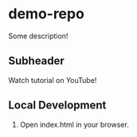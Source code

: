 # demo-repo

Some description!

## Subheader

Watch tutorial on YouTube!

## Local Development

1. Open index.html in your browser.
